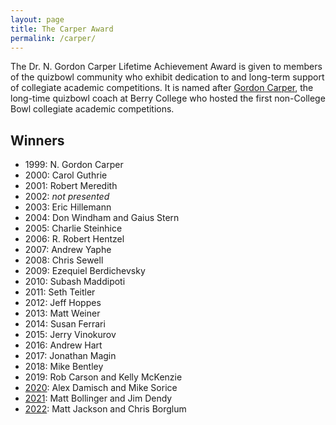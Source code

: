 ```yaml
---
layout: page
title: The Carper Award
permalink: /carper/
---
```


The Dr. N. Gordon Carper Lifetime Achievement Award is given to members of the quizbowl community who exhibit dedication to and long-term support of collegiate academic competitions. It is named after [Gordon Carper](https://www.qbwiki.com/wiki/Gordon_Carper), the long-time quizbowl coach at Berry College who hosted the first non-College Bowl collegiate academic competitions.

## Winners

- 1999: N. Gordon Carper
- 2000: Carol Guthrie
- 2001: Robert Meredith
- 2002: *not presented*
- 2003: Eric Hillemann
- 2004: Don Windham and Gaius Stern
- 2005: Charlie Steinhice
- 2006: R. Robert Hentzel
- 2007: Andrew Yaphe
- 2008: Chris Sewell
- 2009: Ezequiel Berdichevsky
- 2010: Subash Maddipoti
- 2011: Seth Teitler
- 2012: Jeff Hoppes
- 2013: Matt Weiner
- 2014: Susan Ferrari
- 2015: Jerry Vinokurov
- 2016: Andrew Hart
- 2017: Jonathan Magin
- 2018: Mike Bentley
- 2019: Rob Carson and Kelly McKenzie
- [2020](/carper/2020): Alex Damisch and Mike Sorice
- [2021](/carper/2021): Matt Bollinger and Jim Dendy
- [2022](/carper/2022): Matt Jackson and Chris Borglum